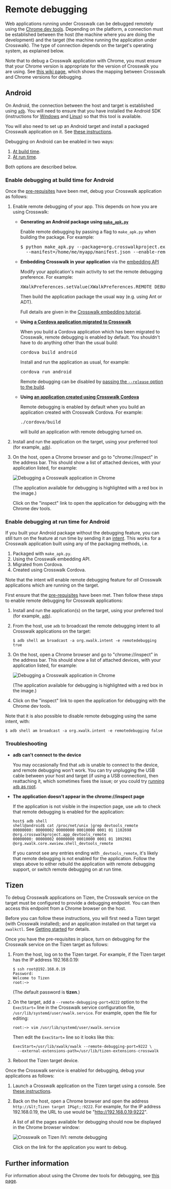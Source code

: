 # Remote debugging

Web applications running under Crosswalk can be debugged remotely using the [Chrome dev tools](https://developer.chrome.com/devtools/index). Depending on the platform, a connection must be established between the host (the machine where you are doing the development) and the target (the machine running the application under Crosswalk). The type of connection depends on the target's operating system, as explained below.

Note that to debug a Crosswalk application with Chrome, you must ensure that your Chrome version is appropriate for the version of Crosswalk you are using. See [this wiki page](https://github.com/crosswalk-project/crosswalk-website/wiki/Remote-debugging-on-android), which shows the mapping between Crosswalk and Chrome versions for debugging.

## Android

On Android, the connection between the host and target is established using [`adb`](http://developer.android.com/tools/help/adb.html). You will need to ensure that you have installed the Android SDK (instructions for [Windows](/documentation/getting_started/windows_host_setup#Installation-for-Crosswalk-Android) and [Linux](/documentation/getting_started/linux_host_setup#Installation-for-Crosswalk-Android)) so that this tool is available.

You will also need to set up an Android target and install a packaged Crosswalk application on it. See [these instructions](/documentation/getting_started/android_target_setup).

Debugging on Android can be enabled in two ways:

1.  [At build time](#Enable-debugging-at-build-time-for-Android).
2.  [At run time](#Enable-debugging-at-run-time-for-Android).

Both options are described below.

### Enable debugging at build time for Android

Once the [pre-requisites](#Android) have been met, debug your Crosswalk application as follows:

<ol>

<li>
<p>Enable remote debugging of your app. This depends on how you are using Crosswalk:</p>

<ul>

<li>
<p><strong>Generating an Android package using <a href="/documentation/getting_started/run_on_android"><code>make_apk.py</code></a></strong></p>

<p>Enable remote debugging by passing a flag to <code>make_apk.py</code> when building the package. For example:</p>

<pre>
$ python make_apk.py --package=org.crosswalkproject.example \
  --manifest=/home/me/myapp/manifest.json --enable-remote-debugging
</pre>

</li>

<li>

<p><strong>Embedding Crosswalk in your application</strong> via the <a href="/documentation/embedding_crosswalk">embedding API</a></p>

<p>Modify your application's main activity to set the remote debugging preference. For example:</p>

<pre>
XWalkPreferences.setValue(XWalkPreferences.REMOTE_DEBUGGING, true);
</pre>

<p>Then build the application package the usual way (e.g. using Ant or ADT).</p>

<p>Full details are given in the <a href="/documentation/embedding_crosswalk#Debugging">Crosswalk embedding tutorial</a>.</p>

</li>

<li>

<p><strong>Using <a href="/documentation/cordova/migrate_an_application">a Cordova application migrated to Crosswalk</a></strong>

<p>When you build a Cordova application which has been migrated to Crosswalk, remote debugging is enabled by default. You shouldn't have to do anything other than the usual build:</p>

<pre>
cordova build android
</pre>

<p>Install and run the application as usual, for example:</p>

<pre>
cordova run android
</pre>

<p>Remote debugging can be disabled by <a href="http://docs.phonegap.com/en/3.3.0/guide_command-line_index.md.html">passing the <code>--release</code> option to the build</a>.</p>
</li>

<li>
<p><strong>Using <a href="/documentation/cordova/develop_an_application">an application created using Crosswalk Cordova</a></strong></p>

<p>Remote debugging is enabled by default when you build an application created with Crosswalk Cordova. For example:</p>

<pre>
./cordova/build
</pre>

<p>will build an application with remote debugging turned on.</p>

</li>

</ul>

</li>

<li>Install and run the application on the target, using your preferred tool (for example, <a href="/documentation/getting_started/run_on_android"><code>adb</code></a>).</li>

<li>
<p>On the host, open a Chrome browser and go to "chrome://inspect" in the address bar. This should show a list of attached devices, with your application listed, for example:</p>

<img src="assets/crosswalk-debug-in-chrome.png" title="Debugging a Crosswalk application in Chrome" alt="Debugging a Crosswalk application in Chrome">

<p>(The application available for debugging is highlighted with a red box in the image.)</p>

<p>Click on the "inspect" link to open the application for debugging with the Chrome dev tools.</p>

</li>

</ol>

### Enable debugging at run time for Android

If you built your Android package without the debugging feature, you can still turn on the feature at run time by sending it an [intent](http://developer.android.com/guide/components/intents-filters.html). This works for a Crosswalk application built using any of the packaging methods, i.e.

1.  Packaged with `make_apk.py`.
2.  Using the Crosswalk embedding API.
3.  Migrated from Cordova.
4.  Created using Crosswalk Cordova.

Note that the intent will enable remote debugging feature for *all* Crosswalk applications which are running on the target.

First ensure that the [pre-requisites](#Android) have been met. Then follow these steps to enable remote debugging for Crosswalk applications:

1.  Install and run the application(s) on the target, using your preferred tool (for example, [`adb`](/documentation/getting_started/run_on_android)).

2.  From the host, use `adb` to broadcast the remote debugging intent to all Crosswalk applications on the target:

    ```
    $ adb shell am broadcast -a org.xwalk.intent -e remotedebugging true
    ```

3.  On the host, open a Chrome browser and go to "chrome://inspect" in the address bar. This should show a list of attached devices, with your application listed, for example:

    ![Debugging a Crosswalk application in Chrome](/assets/crosswalk-debug-in-chrome.png)

    (The application available for debugging is highlighted with a red box in the image.)

4.  Click on the "inspect" link to open the application for debugging with the Chrome dev tools.

Note that it is also possible to disable remote debugging using the same intent, with:

    $ adb shell am broadcast -a org.xwalk.intent -e remotedebugging false

### Troubleshooting

*   **adb can't connect to the device**

    You may occasionally find that `adb` is unable to connect to the device, and remote debugging won't work. You can try unplugging the USB cable between your host and target (if using a USB connection), then reattaching it, which sometimes fixes the issue; or you could try [running `adb` as root](/documentation/getting_started/android_target_setup#Fixing-device-access-issues-on-Linux).

*   **The application doesn't appear in the chrome://inspect page**

    If the application is not visible in the inspection page, use `adb` to check that remote debugging is enabled for the application:

    ```
    host$ adb shell
    shell@android$ cat /proc/net/unix |grep devtools_remote
    00000000: 00000002 00000000 00010000 0001 01 1102698 @org.crosswalkproject.app_devtools_remote
    00000000: 00000002 00000000 00010000 0001 01 1092981 @org.xwalk.core.xwview.shell_devtools_remote
    ```

    If you cannot see any entries ending with `_devtools_remote`, it's likely that remote debugging is not enabled for the application. Follow the steps above to either rebuild the application with remote debugging support, or switch remote debugging on at run time.

## Tizen

To debug Crosswalk applications on Tizen, the Crosswalk service on the target must be configured to provide a debugging endpoint. You can then access this endpoint from a Chrome browser on the host.

Before you can follow these instructions, you will first need a Tizen target (with Crosswalk installed); and an application installed on that target via `xwalkctl`. See [Getting started](/documentation/getting_started) for details.

Once you have the pre-requisites in place, turn on debugging for the Crosswalk service on the Tizen target as follows:

1.  From the host, log on to the Tizen target. For example, if the Tizen target has the IP address 192.168.0.19:

    ```
    $ ssh root@192.168.0.19
    Password:
    Welcome to Tizen
    root:~>
    ```

    (The default password is **tizen**.)

2.  On the target, add a `--remote-debugging-port=9222` option to the `ExecStart=` line in the Crosswalk service configuration file, `/usr/lib/systemd/user/xwalk.service`. For example, open the file for editing:

    ```
    root:~> vim /usr/lib/systemd/user/xwalk.service
    ```

    Then edit the `ExecStart=` line so it looks like this:

    ```
    ExecStart=/usr/lib/xwalk/xwalk --remote-debugging-port=9222 \
      --external-extensions-path=/usr/lib/tizen-extensions-crosswalk
    ```

3.  Reboot the Tizen target device.

Once the Crosswalk service is enabled for debugging, debug your applications as follows:

1.  Launch a Crosswalk application on the Tizen target using a console. See [these instructions](/documentation/getting_started/run_on_tizen#Run-the-application).

2.  Back on the host, open a Chrome browser and open the address `http://&lt;Tizen target IP&gt;:9222`. For example, for the IP address 192.168.0.19, the URL to use would be "http://192.168.0.19:9222".

    A list of all the pages available for debugging should now be displayed in the Chrome browser window:

    ![Crosswalk on Tizen IVI: remote debugging](/assets/crosswalk-tizen-remote-debug.png)

    Click on the link for the application you want to debug.

## Further information

For information about using the Chrome dev tools for debugging, see [this page](https://developer.chrome.com/devtools/index).
